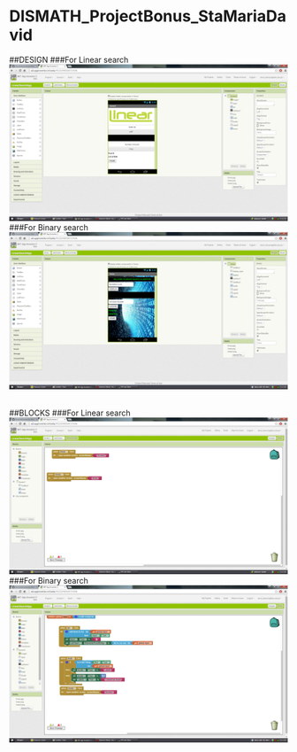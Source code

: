 # DISMATH_ProjectBonus_StaMariaDavid

##DESIGN
###For Linear search
![](linear.png)
###For Binary search
![](binary.png)
<br></br>

##BLOCKS
###For Linear search
![](block1.png)
###For Binary search
![](block2.png)
<br></br>
